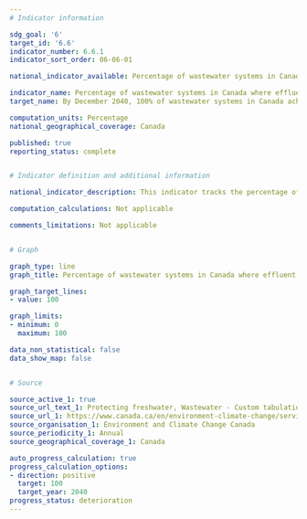 ```yaml
---
# Indicator information

sdg_goal: '6'
target_id: '6.6'
indicator_number: 6.6.1
indicator_sort_order: 06-06-01

national_indicator_available: Percentage of wastewater systems in Canada where effluent quality standards are achieved

indicator_name: Percentage of wastewater systems in Canada where effluent quality standards are achieved
target_name: By December 2040, 100% of wastewater systems in Canada achieve effluent quality standards

computation_units: Percentage
national_geographical_coverage: Canada

published: true
reporting_status: complete


# Indicator definition and additional information

national_indicator_description: This indicator tracks the percentage of wastewater systems that meet the effluent quality standards of the [Wastewater Systems Effluent Regulations](https://laws-lois.justice.gc.ca/eng/regulations/sor-2012-139/fulltext.html) or an equivalency agreement.

computation_calculations: Not applicable

comments_limitations: Not applicable


# Graph

graph_type: line
graph_title: Percentage of wastewater systems in Canada where effluent quality standards are achieved

graph_target_lines:
- value: 100

graph_limits:
- minimum: 0
  maximum: 100

data_non_statistical: false
data_show_map: false


# Source

source_active_1: true
source_url_text_1: Protecting freshwater, Wastewater - Custom tabulation
source_url_1: https://www.canada.ca/en/environment-climate-change/services/wastewater.html
source_organisation_1: Environment and Climate Change Canada
source_periodicity_1: Annual
source_geographical_coverage_1: Canada

auto_progress_calculation: true
progress_calculation_options:
- direction: positive
  target: 100
  target_year: 2040
progress_status: deterioration
---
```

